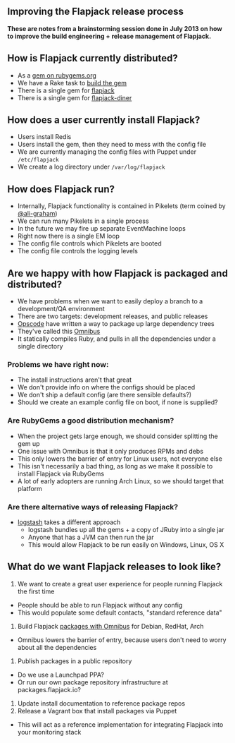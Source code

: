 ## Improving the Flapjack release process

**These are notes from a brainstorming session done in July 2013 on how to improve the build engineering + release management of Flapjack.**

## How is Flapjack currently distributed?

* As a [gem on rubygems.org](https://rubygems.org/gems/flapjack)
* We have a Rake task to [build the gem](../DEVELOPING#releasing)
* There is a single gem for [flapjack](https://rubygems.org/gems/flapjack)
* There is a single gem for [flapjack-diner](https://rubygems.org/gems/flapjack-diner)

## How does a user currently install Flapjack?

* Users install Redis
* Users install the gem, then they need to mess with the config file
* We are currently managing the config files with Puppet under `/etc/flapjack`
* We create a log directory under `/var/log/flapjack`

## How does Flapjack run?

* Internally, Flapjack functionality is contained in Pikelets (term coined by [@ali-graham](https://github.com/ali-graham)\)
* We can run many Pikelets in a single process
* In the future we may fire up separate EventMachine loops
* Right now there is a single EM loop
* The config file controls which Pikelets are booted
* The config file controls the logging levels

## Are we happy with how Flapjack is packaged and distributed?

* We have problems when we want to easily deploy a branch to a development/QA environment
* There are two targets: development releases, and public releases
* [Opscode](http://opscode.com) have written a way to package up large dependency trees
* They've called this [Omnibus](https://github.com/opscode/omnibus)
* It statically compiles Ruby, and pulls in all the dependencies under a single directory

### Problems we have right now:

* The install instructions aren't that great
* We don't provide info on where the configs should be placed
* We don't ship a default config (are there sensible defaults?)
* Should we create an example config file on boot, if none is supplied?

### Are RubyGems a good distribution mechanism?

* When the project gets large enough, we should consider splitting the gem up
* One issue with Omnibus is that it only produces RPMs and debs
* This only lowers the barrier of entry for Linux users, not everyone else
* This isn't necessarily a bad thing, as long as we make it possible to install Flapjack via RubyGems
* A lot of early adopters are running Arch Linux, so we should target that platform

### Are there alternative ways of releasing Flapjack?

* [logstash](http://logstash.net) takes a different approach
  * logstash bundles up all the gems + a copy of JRuby into a single jar
  * Anyone that has a JVM can then run the jar
  * This would allow Flapjack to be run easily on Windows, Linux, OS X

## What do we want Flapjack releases to look like?

1. We want to create a great user experience for people running Flapjack the first time
  * People should be able to run Flapjack without any config
  * This would populate some default contacts, "standard reference data"
1. Build Flapjack [packages with Omnibus](https://github.com/flapjack/omnibus-flapjack) for Debian, RedHat, Arch
  * Omnibus lowers the barrier of entry, because users don't need to worry about all the dependencies
1. Publish packages in a public repository
  * Do we use a Launchpad PPA?
  * Or run our own package repository infrastructure at packages.flapjack.io?
1. Update install documentation to reference package repos
1. Release a Vagrant box that install packages via Puppet
  * This will act as a reference implementation for integrating Flapjack into your monitoring stack
